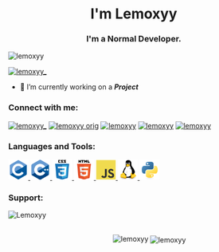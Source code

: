 <h1 align="center"> I'm Lemoxyy</h1>
<h3 align="center">I'm a Normal Developer.</h3>

<p align="left"> <img src="https://komarev.com/ghpvc/?username=lemoxyy&label=Profile%20views&color=0e75b6&style=flat" alt="lemoxyy" /> </p>

<p align="left"> <a href="https://twitter.com/lemoxyy_" target="blank"><img src="https://img.shields.io/twitter/follow/lemoxyy_?logo=twitter&style=for-the-badge" alt="lemoxyy_" /></a> </p>

- 🔭 I’m currently working on a ***_Project_***

<h3 align="left">Connect with me:</h3>
<p align="left">
<a href="https://twitter.com/lemoxyy_" target="blank"><img align="center" src="https://raw.githubusercontent.com/rahuldkjain/github-profile-readme-generator/master/src/images/icons/Social/twitter.svg" alt="lemoxyy_" height="30" width="40" /></a>
<a href="https://stackoverflow.com/users/22755617/lemoxyy" target="blank"><img align="center" src="https://raw.githubusercontent.com/rahuldkjain/github-profile-readme-generator/master/src/images/icons/Social/stack-overflow.svg" alt="lemoxyy orig" height="30" width="40" /></a>
<a href="https://www.facebook.com/lemoxyy" target="blank"><img align="center" src="https://raw.githubusercontent.com/rahuldkjain/github-profile-readme-generator/master/src/images/icons/Social/facebook.svg" alt="lemoxyy" height="30" width="40" /></a>
<a href="https://www.instagram.com/lemoxyy__/" target="blank"><img align="center" src="https://raw.githubusercontent.com/rahuldkjain/github-profile-readme-generator/master/src/images/icons/Social/instagram.svg" alt="lemoxyy" height="30" width="40" /></a>
<a href="https://www.youtube.com/channel/UCTxINj9IC09pbEV86aBsnqw" target="blank"><img align="center" src="https://raw.githubusercontent.com/rahuldkjain/github-profile-readme-generator/master/src/images/icons/Social/youtube.svg" alt="lemoxyy" height="30" width="40" /></a>
</p>

<h3 align="left">Languages and Tools:</h3>
<p align="left"> <a href="https://www.cprogramming.com/" target="_blank" rel="noreferrer"> <img src="https://raw.githubusercontent.com/devicons/devicon/master/icons/c/c-original.svg" alt="c" width="40" height="40"/> </a> <a href="https://www.w3schools.com/cpp/" target="_blank" rel="noreferrer"> <img src="https://raw.githubusercontent.com/devicons/devicon/master/icons/cplusplus/cplusplus-original.svg" alt="cplusplus" width="40" height="40"/> </a> <a href="https://www.w3schools.com/css/" target="_blank" rel="noreferrer"> <img src="https://raw.githubusercontent.com/devicons/devicon/master/icons/css3/css3-original-wordmark.svg" alt="css3" width="40" height="40"/> </a> <a href="https://www.w3.org/html/" target="_blank" rel="noreferrer"> <img src="https://raw.githubusercontent.com/devicons/devicon/master/icons/html5/html5-original-wordmark.svg" alt="html5" width="40" height="40"/> </a> <a href="https://developer.mozilla.org/en-US/docs/Web/JavaScript" target="_blank" rel="noreferrer"> <img src="https://raw.githubusercontent.com/devicons/devicon/master/icons/javascript/javascript-original.svg" alt="javascript" width="40" height="40"/>  </a> <a href="https://www.linux.org/" target="_blank" rel="noreferrer"> <img src="https://raw.githubusercontent.com/devicons/devicon/master/icons/linux/linux-original.svg" alt="linux" width="40" height="40"/>  </a> <a href="https://www.python.org" target="_blank" rel="noreferrer"> <img src="https://raw.githubusercontent.com/devicons/devicon/master/icons/python/python-original.svg" alt="python" width="40" height="40"/> </a> </p> 

<h3 align="left">Support:</h3>
<p><a href="https://www.buymeacoffee.com/Lemoxyy"> <img align="left" src="https://cdn.buymeacoffee.com/buttons/v2/default-yellow.png" height="50" width="210" alt="Lemoxyy" /></a></p><br><br>

<p><img align="left" src="https://github-readme-stats.vercel.app/api/top-langs?username=lemoxyy&show_icons=true&locale=en&layout=compact" alt="lemoxyy" /></p>

<p>&nbsp;<img align="center" src="https://github-readme-stats.vercel.app/api?username=lemoxyy&show_icons=true&locale=en" alt="lemoxyy" /></p>
